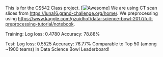 
This is for the CS542 Class project. [![Awesome](https://cdn.rawgit.com/sindresorhus/awesome/d7305f38d29fed78fa85652e3a63e154dd8e8829/media/badge.svg)]
We are using CT scan slices from https://luna16.grand-challenge.org/home/.
We preprocessing using https://www.kaggle.com/gzuidhof/data-science-bowl-2017/full-preprocessing-tutorial/notebook.

Training:
Log loss: 0.4780
Accuracy: 78.88%

Test:
Log loss: 0.5525
Accuracy: 76.77%
Comparable to Top 50 (among ~1900 teams) in Data Science Bowl Leaderboard!
